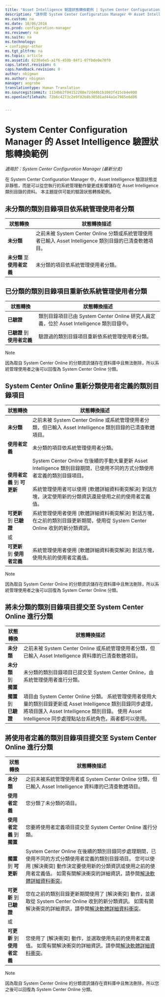 ```yaml
---
title: "Asset Intelligence 驗證狀態轉換範例 | System Center Configuration Manager"
description: "請參閱 System Center Configuration Manager 中 Asset Intelligence 驗證狀態轉換範例。"
ms.custom: na
ms.date: 10/06/2016
ms.prod: configuration-manager
ms.reviewer: na
ms.suite: na
ms.technology:
- configmgr-other
ms.tgt_pltfrm: na
ms.topic: article
ms.assetid: 6230a6e5-a1f6-459b-84f1-07fbde0e70f0
caps.latest.revision: 6
caps.handback.revision: 0
author: nbigman
ms.author: nbigman
manager: angrobe
translationtype: Human Translation
ms.sourcegitcommit: 1134bb2f04152288e72d40b1b1083f415cb4e900
ms.openlocfilehash: 72b6c4273c2e9f82b8b30501ad44a1e7985e6d86


---
```

# <a name="example-validation-state-transitions-for-asset-intelligence-in-system-center-configuration-manager"></a>System Center Configuration Manager 的 Asset Intelligence 驗證狀態轉換範例

*適用於：System Center Configuration Manager (最新分支)*

在 System Center Configuration Manager 中，Asset Intelligence 驗證狀態並非靜態，而是可以從您執行的系統管理動作變更成影響儲存在 Asset Intelligence 類別目錄的資料。 本主題提供可能的驗證狀態轉換範例。

##  <a name="a-namebkmkuncategorizediscategorizeda-uncategorized-catalog-item-is-categorized-by-the-administrative-user"></a><a name="BKMK_UncategorizedIsCategorized"></a> 未分類的類別目錄項目依系統管理使用者分類  

|**狀態轉換**|**狀態轉換描述**|  
|--------------------------|--------------------------------------|  
|**未分類**|之前未被 System Center Online 分類或系統管理使用者已輸入 Asset Intelligence 類別目錄的已清查軟體項目。|  
|**未分類** 至 **使用者定義**|未分類的項目依系統管理使用者分類。|  

##  <a name="a-namebkmkcategorizedisrecategorizeda-categorized-catalog-item-is-recategorized-by-the-administrative-user"></a><a name="BKMK_CategorizedIsReCategorized"></a> 已分類的類別目錄項目重新依系統管理使用者分類  

|**狀態轉換**|**狀態轉換描述**|  
|--------------------------|--------------------------------------|  
|**已驗證**|類別目錄項目已由 System Center Online 研究人員定義，位於 Asset Intelligence 類別目錄中。|  
|**已驗證** 到 **使用者定義**|驗證過的類別目錄項目重新依系統管理使用者分類。|  

> [!NOTE]  
>  因為取自 System Center Online 的分類資訊儲存在資料庫中且無法刪除，所以系統管理使用者之後可以回復為 System Center Online 分類。  

##  <a name="a-namebkmkuserdefinedisrecategorizeda-user-defined-catalog-item-is-recategorized-by-system-center-online"></a><a name="BKMK_UserDefinedIsRecategorized"></a> System Center Online 重新分類使用者定義的類別目錄項目  

|**狀態轉換**|**狀態轉換描述**|  
|--------------------------|--------------------------------------|  
|**未分類**|之前未被 System Center Online 或系統管理使用者分類，但已輸入 Asset Intelligence 類別目錄的已清查軟體項目。|  
|**使用者定義**|未分類的項目依系統管理使用者分類。|  
|**使用者定義** 到 **可更新**|System Center Online 在後續的手動大量更新 Asset Intelligence 類別目錄期間，已使用不同的方式分類使用者定義的類別目錄項目。<br /><br /> 系統管理使用者可以使用 [軟體詳細資料衝突解決]  對話方塊，決定使用新的分類資訊還是使用之前的使用者定義值。|  
|**可更新** 到 **已驗證**|系統管理使用者使用 [軟體詳細資料衝突解決]  對話方塊，在之前的類別目錄更新期間，使用從 System Center Online 收到的新分類資訊。|  
|或||  
|**可更新** 到 **使用者定義**|系統管理使用者使用 [軟體詳細資料衝突解決]  對話方塊，使用先前的使用者定義值。|  

> [!NOTE]  
>  因為取自 System Center Online 的分類資訊儲存在資料庫中且無法刪除，所以系統管理使用者之後可以回復為 System Center Online 分類。  

##  <a name="a-namebkmkuncategorizedissubmitteda-uncategorized-catalog-item-is-submitted-to-system-center-online-for-categorization"></a><a name="BKMK_UncategorizedIsSubmitted"></a> 將未分類的類別目錄項目提交至 System Center Online 進行分類  

|**狀態轉換**|**狀態轉換描述**|  
|--------------------------|--------------------------------------|  
|**未分類**|之前未被 System Center Online 或系統管理使用者分類，但已輸入 Asset Intelligence 資料庫的已清查軟體項目。|  
|**未分類** 到 **擱置**|未分類的類別目錄項目已提交至 System Center Online，由系統管理使用者進行分類。|  
|**擱置** 到 **已驗證**|項目由 System Center Online 分類。 系統管理使用者使用大量的類別目錄更新或 Asset Intelligence 類別目錄同步處理，將項目匯入 Asset Intelligence 類別目錄。 使用 Asset Intelligence 同步處理點站台系統角色，兩者都可以使用。|  

##  <a name="a-namebkmkuserdefinedissubmitteda-user-defined-catalog-item-is-submitted-to-system-center-online-for-categorization"></a><a name="BKMK_UserDefinedIsSubmitted"></a> 將使用者定義的類別目錄項目提交至 System Center Online 進行分類  

|**狀態轉換**|**狀態轉換描述**|  
|--------------------------|--------------------------------------|  
|**未分類**|之前未被系統管理使用者或 System Center Online 分類，但已輸入 Asset Intelligence 資料庫的已清查軟體項目。|  
|**使用者定義**|您分類了未分類的項目。|  
|**使用者定義** 到 **擱置**|您要將使用者定義項目提交至 System Center Online 進行分類。|  
|**擱置** 到 **可更新**|System Center Online 在後續的類別目錄同步處理期間，已使用不同的方式分類使用者定義的類別目錄項目。 您可以使用 [解決衝突]  動作決定要使用新的分類資訊或使用之前的使用者定義值。 如需有關解決衝突的詳細資訊，請參閱[解決軟體詳細資料衝突](../../../../core/clients/manage/asset-intelligence/operations-for-asset-intelligence.md#BKMK_ResolveSoftwareDetails)。|  
|**可更新** 到 **已驗證**|您在之前的類別目錄更新期間使用了 [解決衝突]  動作，並選取從 System Center Online 收到的新分類資訊。 如需有關解決衝突的詳細資訊，請參閱[解決軟體詳細資料衝突](../../../../core/clients/manage/asset-intelligence/operations-for-asset-intelligence.md#BKMK_ResolveSoftwareDetails)。|  
|或||  
|**可更新** 到 **使用者定義**|您使用了 [解決衝突]  動作，並選取使用先前的使用者定義值。 如需有關解決衝突的詳細資訊，請參閱[解決軟體詳細資料衝突](../../../../core/clients/manage/asset-intelligence/operations-for-asset-intelligence.md#BKMK_ResolveSoftwareDetails)。|  

> [!NOTE]  
>  因為取自 System Center Online 的分類資訊儲存在資料庫中且無法刪除，所以您之後可以回復為 System Center Online 分類。  



<!--HONumber=Nov16_HO1-->


